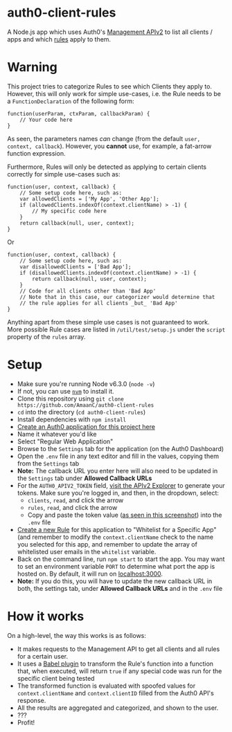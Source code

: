 # auth0-client-rules

A Node.js app which uses Auth0's [Management
APIv2](https://auth0.com/docs/api/management/v2) to list all clients /
apps and which [rules](https://auth0.com/docs/rules) apply to them.

# Warning

This project tries to categorize Rules to see which Clients they apply
to. However, this will only work for simple use-cases, i.e. the Rule
needs to be a `FunctionDeclaration` of the following form:

    function(userParam, ctxParam, callbackParam) {
        // Your code here
    }

As seen, the parameters names _can_ change (from the default `user,
context, callback`). However, you **cannot** use, for example, a fat-arrow
function expression.

Furthermore, Rules will only be detected as applying to certain
clients correctly for simple use-cases such as:

    function(user, context, callback) {
        // Some setup code here, such as:
        var allowedClients = ['My App', 'Other App'];
        if (allowedClients.indexOf(context.clientName) > -1) {
            // My specific code here
        }
        return callback(null, user, context);
    }

Or

    function(user, context, callback) {
        // Some setup code here, such as:
        var disallowedClients = ['Bad App'];
        if (disallowedClients.indexOf(context.clientName) > -1) {
            return callback(null, user, context);
        }
        // Code for all clients other than 'Bad App'
        // Note that in this case, our categorizer would determine that
        // the rule applies for all clients _but_ 'Bad App'
    }

Anything apart from these simple use cases is not guaranteed to
work. More possible Rule cases are listed in `/util/test/setup.js`
under the `script` property of the `rules` array.

# Setup
- Make sure you're running Node v6.3.0 (`node -v`)
 - If not, you can use [`nvm`](https://github.com/creationix/nvm/blob/master/README.markdown) to install it.
- Clone this repository using `git clone https://github.com/AmaanC/auth0-client-rules`
- `cd` into the directory (`cd auth0-client-rules`)
- Install dependencies with `npm install`
- [Create an Auth0 application for this project here](https://manage.auth0.com/#/applications)
 - Name it whatever you'd like
 - Select "Regular Web Application"
 - Browse to the `Settings` tab for the application (on the Auth0 Dashboard)
- Open the `.env` file in any text editor and fill in the values, copying them from the `Settings` tab
 - **Note:** The callback URL you enter here will also need to be updated in the `Settings` tab under **Allowed Callback URLs**
 - For the `AUTH0_APIV2_TOKEN` field, [visit the APIv2 Explorer](https://auth0.com/docs/api/management/v2) to generate your tokens. Make sure you're logged in, and then, in the dropdown, select:
    - `clients`, `read`, and click the arrow
    - `rules`, `read`, and click the arrow
    - Copy and paste the token value ([as seen in this screenshot](http://i.imgur.com/qg01LPO.png)) into the `.env` file
 - [Create a new Rule](https://manage.auth0.com/#/rules/new) for this application to "Whitelist for a Specific App" (and remember to modify the `context.clientName` check to the name you selected for this app, and remember to update the array of whitelisted user emails in the `whitelist` variable.
- Back on the command line, run `npm start` to start the app. You may want to set an environment variable `PORT` to determine what port the app is hosted on. By default, it will run on [localhost:3000](http://localhost:3000).
 - **Note:** If you do this, you will have to update the new callback URL in both, the settings tab, under **Allowed Callback URLs** and in the `.env` file

# How it works

On a high-level, the way this works is as follows:
- It makes requests to the Management API to get all clients and all rules for a certain user.
- It uses a [Babel plugin](https://github.com/AmaanC/babel-plugin-transform-auth0-rule) to transform the Rule's function into a function that, when executed, will return `true` if any special code was run for the specific client being tested
- The transformed function is evaluated with spoofed values for `context.clientName` and `context.clientID` filled from the Auth0 API's response.
- All the results are aggregated and categorized, and shown to the user.
- ???
- Profit!